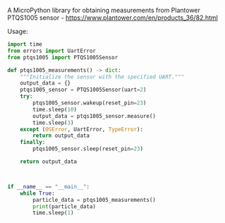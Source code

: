 A MicroPython library for obtaining measurements from Plantower PTQS1005 sensor - https://www.plantower.com/en/products_36/82.html

Usage:
```python
import time
from errors import UartError
from ptqs1005 import PTQS1005Sensor

def ptqs1005_measurements() -> dict:
    """Initialize the sensor with the specified UART."""
    output_data = {}
    ptqs1005_sensor = PTQS1005Sensor(uart=2)
    try:
        ptqs1005_sensor.wakeup(reset_pin=23)
        time.sleep(10)
        output_data = ptqs1005_sensor.measure()
        time.sleep(3)
    except (OSError, UartError, TypeError):
        return output_data
    finally:
        ptqs1005_sensor.sleep(reset_pin=23)

    return output_data



if __name__ == "__main__":
    while True:
        particle_data = ptqs1005_measurements()
        print(particle_data)
        time.sleep(1)

```
